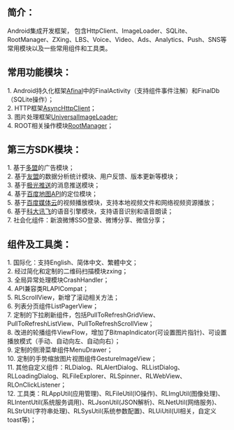 <h2>简介：</h2>
Android集成开发框架， 包含HttpClient、ImageLoader、SQLite、RootManager、ZXing、LBS、Voice、Video、Ads、Analytics、Push、SNS等常用模块以及一些常用组件和工具类。<BR/>


<h2>常用功能模块：</h2>
1. Android持久化框架<a target="_blank" href="https://github.com/RincLiu/afinal">Afinal</a>中的FinalActivity（支持组件事件注解）和FinalDb（SQLite操作）；<BR/>
2. HTTP框架<a target="_blank" href="https://github.com/loopj/android-async-http">AsyncHttpClient</a>；<BR/>
3. 图片处理框架<a target"_blank" href="https://github.com/nostra13/Android-Universal-Image-Loader">UniversalImageLoader</a>;<BR/>
4. ROOT相关操作模块<a target="_blank" href="https://github.com/Chrisplus/RootManager">RootManager</a>；<BR/>

<h2>第三方SDK模块：</h2>
1. 基于<a target="_blank" href="http://www.duomeng.net/developers/developers.htm">多盟</a>的广告模块；<BR/>
2. 基于<a target="_blank" href="http://www.umeng.com">友盟</a>的数据分析统计模块、用户反馈、版本更新等模块；<BR/>
3. 基于<a target="_blank" href="http://www.jpush.cn/">极光推送</a>的消息推送模块；<BR/>
4. 基于<a target="_blank" href="http://developer.baidu.com/map/">百度地图API</a>的定位模块；<BR/>
5. 基于<a target="_blank" href="http://developer.baidu.com/wiki/index.php?title=docs/cplat/media">百度媒体云</a>的视频播放模块，支持本地视频文件和网络视频资源播放；<BR/>
6. 基于<a target="_blank" href="http://open.voicecloud.cn/developer.php">科大讯飞</a>的语音引擎模块，支持语音识别和语音朗读；<BR/>
7. 社会化组件：新浪微博SSO登录、微博分享、微信分享；<BR/>

<h2>组件及工具类：</h2>
1. 国际化：支持English、简体中文、繁體中文；<BR/>
2. 经过简化和定制的二维码扫描模块zxing；<BR/>
3. 全局异常处理模块CrashHandler；<BR/>
4. API兼容类RLAPICompat；<BR/>
5. RLScrollView，新增了滚动相关方法；<BR/>
6. 列表分页组件ListPagerView；<BR/>
7. 定制的下拉刷新组件，包括PullToRefreshGridView、PullToRefreshListView、PullToRefreshScrollView；<BR/>
8. 改进的轮播组件ViewFlow，增加了BitmapIndicator(可设置图片指针)、可设置播放模式（手动、自动向左、自动向右）；<BR/>
9. 定制的侧滑菜单组件MenuDrawer；<BR/>
10. 定制的手势缩放图片视图组件GestureImageView；<BR/>
11. 其他自定义组件：RLDialog、RLAlertDialog、RLListDialog、RLLoadingDialog、RLFileExplorer、RLSpinner、RLWebView、RLOnClickListener；<BR/>
12. 工具类：RLAppUtil(应用管理)、RLFileUtil(IO操作)、RLImgUtil(图像处理)、RLIntentUtil(系统服务调用)、RLJsonUtil(JSON解析)、RLNetUtil(网络服务)、RLStrUtil(字符串处理)、RLSysUtil(系统参数配置)、RLUiUtil(UI相关，自定义toast等)；<BR/>
